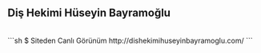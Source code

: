 ## Diş Hekimi Hüseyin Bayramoğlu
<br>
```sh
$ Siteden Canlı Görünüm http://dishekimihuseyinbayramoglu.com/
```

